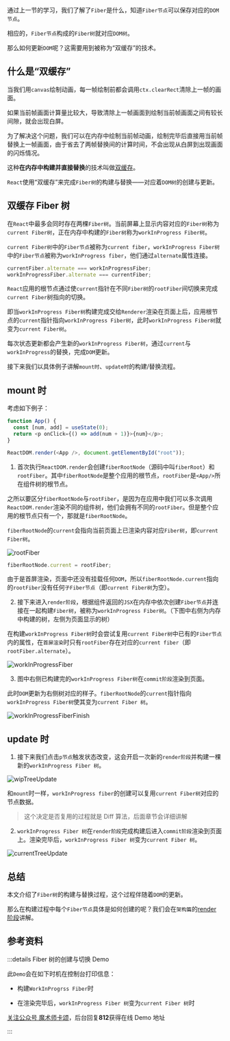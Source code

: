 通过上一节的学习，我们了解了`Fiber`是什么，知道`Fiber节点`可以保存对应的`DOM节点`。

相应的，`Fiber节点`构成的`Fiber树`就对应`DOM树`。

那么如何更新`DOM`呢？这需要用到被称为“双缓存”的技术。

## 什么是“双缓存”

当我们用`canvas`绘制动画，每一帧绘制前都会调用`ctx.clearRect`清除上一帧的画面。

如果当前帧画面计算量比较大，导致清除上一帧画面到绘制当前帧画面之间有较长间隙，就会出现白屏。

为了解决这个问题，我们可以在内存中绘制当前帧动画，绘制完毕后直接用当前帧替换上一帧画面，由于省去了两帧替换间的计算时间，不会出现从白屏到出现画面的闪烁情况。

这种**在内存中构建并直接替换**的技术叫做[双缓存](https://baike.baidu.com/item/%E5%8F%8C%E7%BC%93%E5%86%B2)。

`React`使用“双缓存”来完成`Fiber树`的构建与替换——对应着`DOM树`的创建与更新。

## 双缓存 Fiber 树

在`React`中最多会同时存在两棵`Fiber树`。当前屏幕上显示内容对应的`Fiber树`称为`current Fiber树`，正在内存中构建的`Fiber树`称为`workInProgress Fiber树`。

`current Fiber树`中的`Fiber节点`被称为`current fiber`，`workInProgress Fiber树`中的`Fiber节点`被称为`workInProgress fiber`，他们通过`alternate`属性连接。

```js
currentFiber.alternate === workInProgressFiber;
workInProgressFiber.alternate === currentFiber;
```

`React`应用的根节点通过使`current`指针在不同`Fiber树`的`rootFiber`间切换来完成`current Fiber`树指向的切换。

即当`workInProgress Fiber树`构建完成交给`Renderer`渲染在页面上后，应用根节点的`current`指针指向`workInProgress Fiber树`，此时`workInProgress Fiber树`就变为`current Fiber树`。

每次状态更新都会产生新的`workInProgress Fiber树`，通过`current`与`workInProgress`的替换，完成`DOM`更新。

接下来我们以具体例子讲解`mount时`、`update时`的构建/替换流程。

## mount 时

考虑如下例子：

```js
function App() {
  const [num, add] = useState(0);
  return <p onClick={() => add(num + 1)}>{num}</p>;
}

ReactDOM.render(<App />, document.getElementById("root"));
```

1. 首次执行`ReactDOM.render`会创建`fiberRootNode`（源码中叫`fiberRoot`）和`rootFiber`。其中`fiberRootNode`是整个应用的根节点，`rootFiber`是`<App/>`所在组件树的根节点。

之所以要区分`fiberRootNode`与`rootFiber`，是因为在应用中我们可以多次调用`ReactDOM.render`渲染不同的组件树，他们会拥有不同的`rootFiber`。但是整个应用的根节点只有一个，那就是`fiberRootNode`。

`fiberRootNode`的`current`会指向当前页面上已渲染内容对应`Fiber树`，即`current Fiber树`。

<img :src="$withBase('/img/rootfiber.png')" alt="rootFiber">

```js
fiberRootNode.current = rootFiber;
```

由于是首屏渲染，页面中还没有挂载任何`DOM`，所以`fiberRootNode.current`指向的`rootFiber`没有任何`子Fiber节点`（即`current Fiber树`为空）。

2. 接下来进入`render阶段`，根据组件返回的`JSX`在内存中依次创建`Fiber节点`并连接在一起构建`Fiber树`，被称为`workInProgress Fiber树`。（下图中右侧为内存中构建的树，左侧为页面显示的树）

在构建`workInProgress Fiber树`时会尝试复用`current Fiber树`中已有的`Fiber节点`内的属性，在`首屏渲染`时只有`rootFiber`存在对应的`current fiber`（即`rootFiber.alternate`）。

<img :src="$withBase('/img/workInProgressFiber.png')" alt="workInProgressFiber">

3. 图中右侧已构建完的`workInProgress Fiber树`在`commit阶段`渲染到页面。

此时`DOM`更新为右侧树对应的样子。`fiberRootNode`的`current`指针指向`workInProgress Fiber树`使其变为`current Fiber 树`。

<img :src="$withBase('/img/wipTreeFinish.png')" alt="workInProgressFiberFinish">

## update 时

1. 接下来我们点击`p节点`触发状态改变，这会开启一次新的`render阶段`并构建一棵新的`workInProgress Fiber 树`。

<img :src="$withBase('/img/wipTreeUpdate.png')" alt="wipTreeUpdate">

和`mount`时一样，`workInProgress fiber`的创建可以复用`current Fiber树`对应的节点数据。

> 这个决定是否复用的过程就是 Diff 算法，后面章节会详细讲解

2. `workInProgress Fiber 树`在`render阶段`完成构建后进入`commit阶段`渲染到页面上。渲染完毕后，`workInProgress Fiber 树`变为`current Fiber 树`。

<img :src="$withBase('/img/currentTreeUpdate.png')" alt="currentTreeUpdate">

## 总结

本文介绍了`Fiber树`的构建与替换过程，这个过程伴随着`DOM`的更新。

那么在构建过程中每个`Fiber节点`具体是如何创建的呢？我们会在`架构篇`的[render 阶段](../process/reconciler.html)讲解。

## 参考资料

:::details Fiber 树的创建与切换 Demo

此`Demo`会在如下时机在控制台打印信息：

- 构建`WorkInProgrss Fiber`时

- 在渲染完毕后，`workInProgress Fiber 树`变为`current Fiber 树`时

[关注公众号 魔术师卡颂](../me.html)，后台回复**812**获得在线 Demo 地址

:::
